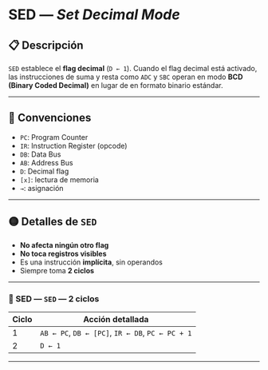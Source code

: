 # SED — *Set Decimal Mode*

## 📋 Descripción

`SED` establece el **flag decimal** (`D ← 1`). Cuando el flag decimal está activado, las instrucciones de suma y resta como `ADC` y `SBC` operan en modo **BCD (Binary Coded Decimal)** en lugar de en formato binario estándar.

---

## 🧠 Convenciones

- `PC`: Program Counter  
- `IR`: Instruction Register (opcode)  
- `DB`: Data Bus  
- `AB`: Address Bus  
- `D`: Decimal flag  
- `[x]`: lectura de memoria  
- `→`: asignación  

---

## 🟡 Detalles de `SED`

- **No afecta ningún otro flag**  
- **No toca registros visibles**  
- Es una instrucción **implícita**, sin operandos  
- Siempre toma **2 ciclos**

---

### 🔹 SED — `SED` — **2 ciclos**

| Ciclo | Acción detallada |
|-------|------------------|
| 1     | `AB ← PC`, `DB ← [PC]`, `IR ← DB`, `PC ← PC + 1` |
| 2     | `D ← 1` |

---
